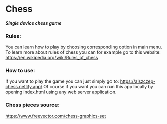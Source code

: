 # **Chess**
#### *Single device chess game*


### Rules:
You can learn how to play by choosing corresponding option in main menu. 
To learn more about rules of chess you can for example go to this website: https://en.wikipedia.org/wiki/Rules_of_chess

### How to use:
If you want to play the game you can just simply go to: https://alszczep-chess.netlify.app/
Of course if you want you can run this app locally by opening index.html using any web server application.

### Chess pieces source:
https://www.freevector.com/chess-graphics-set
